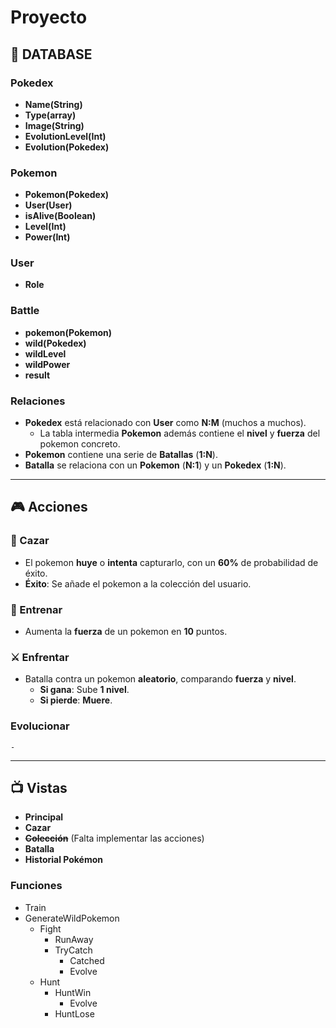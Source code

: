# Proyecto

## 📂 DATABASE

### Pokedex

- **Name(String)**
- **Type(array)**
- **Image(String)**
- **EvolutionLevel(Int)**
- **Evolution(Pokedex)**

### Pokemon

- **Pokemon(Pokedex)**
- **User(User)**
- **isAlive(Boolean)**
- **Level(Int)**
- **Power(Int)**

### User

- **Role**

### Battle

- **pokemon(Pokemon)**
- **wild(Pokedex)**
- **wildLevel**
- **wildPower**
- **result**

### Relaciones

- **Pokedex** está relacionado con **User** como **N:M** (muchos a muchos).
  - La tabla intermedia **Pokemon** además contiene el **nivel** y **fuerza** del pokemon   concreto.
- **Pokemon** contiene una serie de **Batallas** (**1:N**).
- **Batalla** se relaciona con un **Pokemon** (**N:1**) y un **Pokedex** (**1:N**).

---

## 🎮 Acciones

### 🏹 Cazar

- El pokemon **huye** o **intenta** capturarlo, con un **60%** de probabilidad de éxito.
- **Éxito**: Se añade el pokemon a la colección del usuario.

### 💪 Entrenar

- Aumenta la **fuerza** de un pokemon en **10** puntos.

### ⚔️ Enfrentar

- Batalla contra un pokemon **aleatorio**, comparando **fuerza** y **nivel**.
  - **Si gana**: Sube **1 nivel**.
  - **Si pierde**: **Muere**.

### Evolucionar
    - 

---

## 📺 Vistas

- **Principal**
- **Cazar**
- ~~**Colección**~~ (Falta implementar las acciones)
- **Batalla**
- **Historial Pokémon**


### Funciones

- Train
- GenerateWildPokemon
    - Fight
        - RunAway
        - TryCatch
            - Catched 
            - Evolve
    - Hunt
        - HuntWin
            - Evolve
        - HuntLose